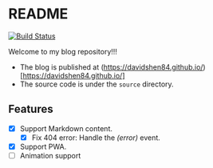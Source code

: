 # README

[![Build Status](https://travis-ci.com/davidshen84/davidshen84.github.io.svg?branch=master)](https://travis-ci.com/davidshen84/davidshen84.github.io)

Welcome to my blog repository!!!

- The blog is published at (https://davidshen84.github.io/)[https://davidshen84.github.io/]
- The source code is under the `source` directory.


## Features

- [x] Support Markdown content.
  - [x] Fix 404 error: Handle the *(error)* event.
- [x] Support PWA.
- [ ] Animation support
